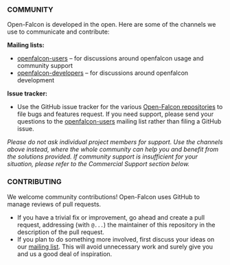 ### COMMUNITY
Open-Falcon is developed in the open. Here are some of the channels we use to communicate and contribute:

**Mailing lists:**
- [openfalcon-users](https://groups.google.com/forum/#!forum/openfalcon-users) – for discussions around openfalcon usage and community support
- [openfalcon-developers](https://groups.google.com/forum/#!forum/openfalcon-developers) – for discussions around openfalcon development

**Issue tracker:** 
- Use the GitHub issue tracker for the various [Open-Falcon repositories](http://github.com/lithiumops) to file bugs and features request. If you need support, please send your questions to the [openfalcon-users](https://groups.google.com/forum/#!forum/openfalcon-users) mailing list rather than filing a GitHub issue.

*Please do not ask individual project members for support. Use the channels above instead, where the whole community can help you and benefit from the solutions provided. If community support is insufficient for your situation, please refer to the Commercial Support section below.*

### CONTRIBUTING
We welcome community contributions! Open-Falcon uses GitHub to manage reviews of pull requests.

- If you have a trivial fix or improvement, go ahead and create a pull request, addressing (with `@...`) the maintainer of this repository in the description of the pull request.
- If you plan to do something more involved, first discuss your ideas on our [mailing list](https://groups.google.com/forum/#!forum/openfalcon-developers). This will avoid unnecessary work and surely give you and us a good deal of inspiration.
